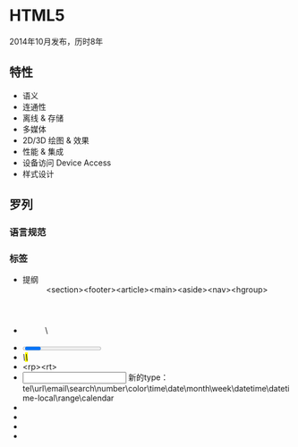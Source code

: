 # HTML5
2014年10月发布，历时8年

## 特性
- 语义
- 连通性
- 离线 & 存储
- 多媒体
- 2D/3D 绘图 & 效果
- 性能 & 集成
- 设备访问 Device Access
- 样式设计

## 罗列
### 语言规范

### 标签
- 提纲 <header>\<section>\<footer>\<article>\<main>\<aside>\<nav>\<hgroup>
- <figure>\<figcaption>
- <progress>\<meter>
- <address>\<mark>\<time>
- <ruby>\<rp>\<rt>
- <input> 新的type：tel\url\email\search\number\color\time\date\month\week\datetime\datetime-local\range\calendar
- <output>
- <label>
- <datalist>
- <template> 
- <canvas>
- <source>
- <embed>

### 属性
- id\form\list
- pattern
- required
- placeholder
- autofocus
- autocomplete
- novalidate
- min\max
- multiple

### 音频、视频
- <video> src\autoplay\poster\controls\loop\muted\width\height\preload
- <audio> src\autoplay\controls\loop\muted\preload

### 拖放

### SVG

### Canvas

### 本地存储
- localStorage
- sessionStorage
- cookies

## HTML5 DOM对象[http://www.w3school.com.cn/jsref/index.asp]
- 属性
- 方法
- 事件